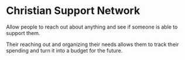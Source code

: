 # Christian Support Network
Allow people to reach out about anything and see if someone is able to support them.

Their reaching out and organizing their needs allows them to track their spending and turn it into a budget for the future.